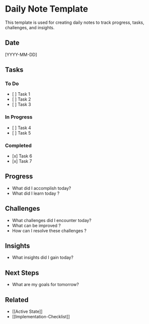# Daily Note Template

This template is used for creating daily notes to track progress, tasks, challenges, and insights.

## Date

\[YYYY-MM-DD]

## Tasks

### To Do

*   \[ ] Task 1
*   \[ ] Task 2
*   \[ ] Task 3

### In Progress

*   \[ ] Task 4
*   \[ ] Task 5

### Completed

*   \[x] Task 6
*   \[x] Task 7

## Progress

*   What did I accomplish today?
* What did I learn today ?

## Challenges

*   What challenges did I encounter today?
* What can be improved ?
* How can I resolve these challenges ?

## Insights

*   What insights did I gain today?

## Next Steps

*   What are my goals for tomorrow?

## Related

* [[Active State]]
* [[Implementation-Checklist]]
